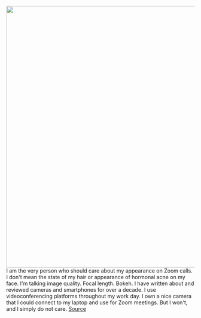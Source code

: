 <img src='https://cdn.vox-cdn.com/thumbor/PlRDVvkAKnh3I4mokz-mDTVW4Pw=/0x0:2040x1360/1200x800/filters:focal(857x517:1183x843)/cdn.vox-cdn.com/uploads/chorus_image/image/70330490/cfaulkner_210219_4432_0001.0.jpg' width='700px' /><br/>
I am the very person who should care about my appearance on Zoom calls. I don't mean the state of my hair or appearance of hormonal acne on my face. I'm talking image quality. Focal length. Bokeh. I have written about and reviewed cameras and smartphones for over a decade. I use videoconferencing platforms throughout my work day. I own a nice camera that I could connect to my laptop and use for Zoom meetings. But I won't, and I simply do not care.
<a href='https://www.theverge.com/2021/12/30/22858876/built-in-laptop-webcam-zoom-video-conferencing'> Source <a/>